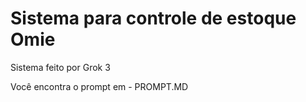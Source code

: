 # Sistema para controle de estoque Omie


Sistema feito por Grok 3

Você encontra o prompt em - PROMPT.MD